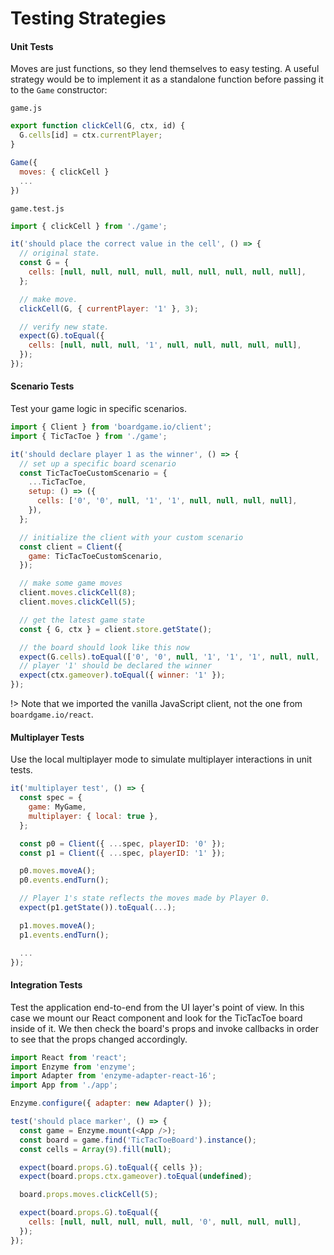 # Testing Strategies

#### Unit Tests

Moves are just functions, so they lend themselves to easy testing. A useful strategy would be
to implement it as a standalone function before passing it to the `Game` constructor:

`game.js`

```js
export function clickCell(G, ctx, id) {
  G.cells[id] = ctx.currentPlayer;
}

Game({
  moves: { clickCell }
  ...
})
```

`game.test.js`

```js
import { clickCell } from './game';

it('should place the correct value in the cell', () => {
  // original state.
  const G = {
    cells: [null, null, null, null, null, null, null, null, null],
  };

  // make move.
  clickCell(G, { currentPlayer: '1' }, 3);

  // verify new state.
  expect(G).toEqual({
    cells: [null, null, null, '1', null, null, null, null, null],
  });
});
```

#### Scenario Tests

Test your game logic in specific scenarios.

```js
import { Client } from 'boardgame.io/client';
import { TicTacToe } from './game';

it('should declare player 1 as the winner', () => {
  // set up a specific board scenario
  const TicTacToeCustomScenario = {
    ...TicTacToe,
    setup: () => ({
      cells: ['0', '0', null, '1', '1', null, null, null, null],
    }),
  };

  // initialize the client with your custom scenario
  const client = Client({
    game: TicTacToeCustomScenario,
  });

  // make some game moves
  client.moves.clickCell(8);
  client.moves.clickCell(5);

  // get the latest game state
  const { G, ctx } = client.store.getState();

  // the board should look like this now
  expect(G.cells).toEqual(['0', '0', null, '1', '1', '1', null, null, '0']);
  // player '1' should be declared the winner
  expect(ctx.gameover).toEqual({ winner: '1' });
});
```

!> Note that we imported the vanilla JavaScript client, not the
one from `boardgame.io/react`.

#### Multiplayer Tests

Use the local multiplayer mode to simulate multiplayer interactions
in unit tests.

```js
it('multiplayer test', () => {
  const spec = {
    game: MyGame,
    multiplayer: { local: true },
  };

  const p0 = Client({ ...spec, playerID: '0' });
  const p1 = Client({ ...spec, playerID: '1' });

  p0.moves.moveA();
  p0.events.endTurn();

  // Player 1's state reflects the moves made by Player 0.
  expect(p1.getState()).toEqual(...);

  p1.moves.moveA();
  p1.events.endTurn();

  ...
});
```

#### Integration Tests

Test the application end-to-end from the UI layer's point of view.
In this case we mount our React component and look for the TicTacToe board inside of it.
We then check the board's props and invoke callbacks in order to see that the props changed accordingly.

```js
import React from 'react';
import Enzyme from 'enzyme';
import Adapter from 'enzyme-adapter-react-16';
import App from './app';

Enzyme.configure({ adapter: new Adapter() });

test('should place marker', () => {
  const game = Enzyme.mount(<App />);
  const board = game.find('TicTacToeBoard').instance();
  const cells = Array(9).fill(null);

  expect(board.props.G).toEqual({ cells });
  expect(board.props.ctx.gameover).toEqual(undefined);

  board.props.moves.clickCell(5);

  expect(board.props.G).toEqual({
    cells: [null, null, null, null, null, '0', null, null, null],
  });
});
```
